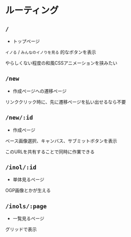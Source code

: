 # ルーティング

## `/`

- トップページ

`イノる` / `みんなのイノりを見る` 的なボタンを表示

やらしくない程度の和風CSSアニメーションを挟みたい

## `/new`

-  作成ページへの遷移ページ

リンククリック時に、先に遷移ページを払い出せるなら不要

## `/new/:id`

- 作成ページ

ベース画像選択、キャンバス、サブミットボタンを表示

このURLを共有することで同時に作業できる

## `/inol/:id`

- 単体見るページ

OGP画像とかが生える

## `/inols/:page`

- 一覧見るページ

グリッドで表示
